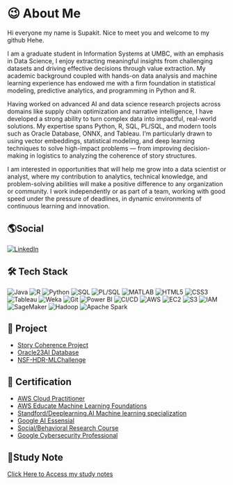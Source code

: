
<h1>😉 About Me </h1>
Hi everyone my name is Supakit. Nice to meet you and welcome to my github Hehe.

I am a graduate student in Information Systems at UMBC, with an emphasis in Data Science, I enjoy extracting meaningful insights from challenging datasets and driving effective decisions through value extraction. My academic background coupled with hands-on data analysis and machine learning experience has endowed me with a firm foundation in statistical modeling, predictive analytics, and programming in Python and R.

Having worked on advanced AI and data science research projects across domains like supply chain optimization and narrative intelligence, I have developed a strong ability to turn complex data into impactful, real-world solutions. My expertise spans Python, R, SQL, PL/SQL, and modern tools such as Oracle Database, ONNX, and Tableau. I’m particularly drawn to using vector embeddings, statistical modeling, and deep learning techniques to solve high-impact problems — from improving decision-making in logistics to analyzing the coherence of story structures.

I am interested in opportunities that will help me grow into a data scientist or analyst, where my contribution to analytics, technical knowledge, and problem-solving abilities will make a positive difference to any organization or community. I work independently or as part of a team, working with good speed under the pressure of deadlines, in dynamic environments of continuous learning and innovation.

<h2>🌎Social </h2>

[![LinkedIn](https://img.shields.io/badge/LinkedIn-0077B5?style=for-the-badge&logo=linkedin&logoColor=white)](https://www.linkedin.com/in/supakitboonsongprasert)

## 🛠️ Tech Stack 


![Java](https://img.shields.io/badge/Java-ED8B00?style=flat&logo=java&logoColor=white)
![R](https://img.shields.io/badge/R-276DC3?style=flat&logo=r&logoColor=white)
![Python](https://img.shields.io/badge/Python-3776AB?style=flat&logo=python&logoColor=white)
![SQL](https://img.shields.io/badge/SQL-336791?style=flat&logo=mysql&logoColor=white)
![PL/SQL](https://img.shields.io/badge/PL--SQL-F80000?style=flat&logo=oracle&logoColor=white)
![MATLAB](https://img.shields.io/badge/MATLAB-0076A8?style=flat&logo=mathworks&logoColor=white)
![HTML5](https://img.shields.io/badge/HTML5-E34F26?style=flat&logo=html5&logoColor=white)
![CSS3](https://img.shields.io/badge/CSS3-1572B6?style=flat&logo=css3&logoColor=white)
![Tableau](https://img.shields.io/badge/Tableau-E97627?style=flat&logo=tableau&logoColor=white)
![Weka](https://img.shields.io/badge/Weka-FFC20E?style=flat&logo=dataiku&logoColor=black)
![Git](https://img.shields.io/badge/Git-F05032?style=flat&logo=git&logoColor=white)
![Power BI](https://img.shields.io/badge/PowerBI-F2C811?style=flat&logo=powerbi&logoColor=black)
![CI/CD](https://img.shields.io/badge/CI%2FCD-0A0A0A?style=flat&logo=githubactions&logoColor=white)
![AWS](https://img.shields.io/badge/AWS-232F3E?style=flat&logo=amazonaws&logoColor=white)
![EC2](https://img.shields.io/badge/EC2-FF9900?style=flat&logo=amazonaws&logoColor=white)
![S3](https://img.shields.io/badge/S3-569A31?style=flat&logo=amazons3&logoColor=white)
![IAM](https://img.shields.io/badge/IAM-FF9900?style=flat&logo=amazonaws&logoColor=white)
![SageMaker](https://img.shields.io/badge/SageMaker-2E86C1?style=flat&logo=amazonaws&logoColor=white)
![Hadoop](https://img.shields.io/badge/Hadoop-66CCFF?style=flat&logo=apachehadoop&logoColor=black)
![Apache Spark](https://img.shields.io/badge/Apache_Spark-E25A1C?style=flat&logo=apachespark&logoColor=white)



<h2>💾 Project </h2>

- [Story Coherence Project](https://github.com/supakitboon/StoryCoherence.git) 
- [Oracle23AI Database](https://github.com/AswinKumar1/Vector_database_Oracle_23ai.git)
- [NSF-HDR-MLChallenge](https://github.com/supakitboon/NSF-HDR-MLChallenge)


<h2>📃 Certification</h2>

- [AWS Cloud Practitioner](https://www.credly.com/badges/df8c1424-eaea-45b5-9524-8d4e5ee8f15f/public_url)
- [AWS Educate Machine Learning Foundations](https://www.credly.com/badges/e00fb1df-1b84-46e7-8b95-8b6860800eeb/linked_in_profile)
- [Standford/Deeplearning.AI Machine learning specialization](https://www.coursera.org/account/accomplishments/specialization/FCG2OG0KX1IV)
- [Google AI Essensial](https://www.coursera.org/account/accomplishments/verify/ZTUH9O8W1A12)
- [Social/Behavioral Research Course](https://www.citiprogram.org/verify/?wc68206c5-155d-449b-935d-9168db4032fe-66105481)
- [Google Cybersecurity Professional](https://www.coursera.org/account/accomplishments/professional-cert/3S2KPZ6RQU5B)

## 📙Study Note 
[Click Here to Access my study notes](https://github.com/supakitboon/Study-note.git)





